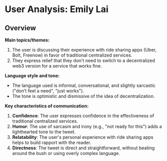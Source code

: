 # User Analysis: Emily Lai

## Overview

**Main topics/themes:**

1. The user is discussing their experience with ride sharing apps (Uber, Bolt, Freenow) in favor of traditional centralized services.
2. They express relief that they don't need to switch to a decentralized web3 version for a service that works fine.

**Language style and tone:**

* The language used is informal, conversational, and slightly sarcastic ("don’t feel a need", "just works").
* The tone is optimistic and dismissive of the idea of decentralization.

**Key characteristics of communication:**

1. **Confidence**: The user expresses confidence in the effectiveness of traditional centralized services.
2. **Humor**: The use of sarcasm and irony (e.g., "not ready for this") adds a lighthearted tone to the tweet.
3. **Relatability**: The user's personal experience with ride sharing apps helps to build rapport with the reader.
4. **Directness**: The tweet is direct and straightforward, without beating around the bush or using overly complex language.